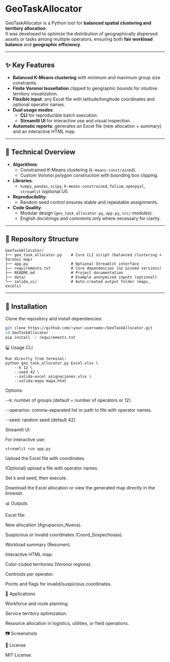 # GeoTaskAllocator

GeoTaskAllocator is a Python tool for **balanced spatial clustering and territory allocation**.  
It was developed to optimize the distribution of geographically dispersed assets or tasks among multiple operators, ensuring both **fair workload balance** and **geographic efficiency**.

---

## ✨ Key Features
- **Balanced K-Means clustering** with minimum and maximum group size constraints.  
- **Finite Voronoi tessellation** clipped to geographic bounds for intuitive territory visualization.  
- **Flexible input**: any Excel file with latitude/longitude coordinates and optional operator names.  
- **Dual usage modes**:  
  - **CLI** for reproducible batch execution.  
  - **Streamlit UI** for interactive use and visual inspection.  
- **Automatic reports**: generates an Excel file (new allocation + summary) and an interactive HTML map.

---

## 🔧 Technical Overview
- **Algorithms**:  
  - Constrained K-Means clustering (`k-means-constrained`).  
  - Custom Voronoi polygon construction with bounding box clipping.  
- **Libraries**:  
  - `numpy`, `pandas`, `scipy`, `k-means-constrained`, `folium`, `openpyxl`, `streamlit` (optional UI).  
- **Reproducibility**:  
  - Random seed control ensures stable and repeatable assignments.  
- **Code Quality**:  
  - Modular design (`geo_task_allocator.py`, `app.py`, `src/` modules).  
  - English docstrings and comments only where necessary for clarity.

---

## 📂 Repository Structure

```text
GeoTaskAllocator/
├── geo_task_allocator.py    # Core CLI script (balanced clustering + Voronoi map)
├── app.py                   # Optional Streamlit interface
├── requirements.txt         # Core dependencies (no pinned versions)
├── README.md                # Project documentation
├── data/                    # Example anonymized inputs (optional)
└── salida_ui/               # Auto-created output folder (maps, excels)
```

---

## 🚀 Installation
Clone the repository and install dependencies:
```bash
git clone https://github.com/<your-username>/GeoTaskAllocator.git
cd GeoTaskAllocator
pip install -r requirements.txt
```

💻 Usage
CLI
```
Run directly from terminal:
python geo_task_allocator.py Excel.xlsx \
    --k 12 \
    --seed 42 \
    --salida-excel asignaciones.xlsx \
    --salida-mapa mapa.html
```

Options:

--k: number of groups (default = number of operators or 12).

--operarios: comma-separated list or path to file with operator names.

--seed: random seed (default 42).

Streamlit UI

For interactive use:
```
streamlit run app.py
```

Upload the Excel file with coordinates.

(Optional) upload a file with operator names.

Set k and seed, then execute.

Download the Excel allocation or view the generated map directly in the browser.

📊 Outputs

Excel file:

New allocation (Agrupacion_Nueva).

Suspicious or invalid coordinates (Coord_Sospechosas).

Workload summary (Resumen).

Interactive HTML map:

Color-coded territories (Voronoi regions).

Centroids per operator.

Points and flags for invalid/suspicious coordinates.

🎯 Applications

Workforce and route planning.

Service territory optimization.

Resource allocation in logistics, utilities, or field operations.

📷 Screenshots


📜 License

MIT License.
